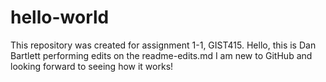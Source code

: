 # hello-world
This repository was created for assignment 1-1, GIST415.
Hello, this is Dan Bartlett performing edits on the readme-edits.md 
I am new to GitHub and looking forward to seeing how it works!
